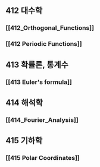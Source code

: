 ## 412 대수학
### [[412_Orthogonal_Functions]]
### [[412 Periodic Functions]]
## 413 확률론, 통계수
### [[413 Euler's formula]]

## 414 해석학
### [[414_Fourier_Analysis]]


## 415 기하학
### [[415 Polar Coordinates]]